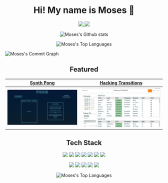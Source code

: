 <h1 align='center'>
Hi! My name is Moses 👋
</h1>
<!-- Contacts -->
<p align='center'>
 <a href="https://www.linkedin.com/in/moses-valerio/" target="_blank">
  <img src="https://img.shields.io/badge/-LinkedIn-0A66C2?logo=linkedin&logoColor=white&style=for-the-badge" />
 </a>
 <a href="mailto:moses.d.valerio@gmail.com" target="_blank">
  <img src="https://img.shields.io/badge/-Gmail-EA4335?logo=gmail&logoColor=white&style=for-the-badge" />
 </a>
</p>

<!-- Github Stats  -->
<p align="center"> 
  <!-- https://github.com/anuraghazra/github-readme-stats github stats   -->
   <img  src="https://github-readme-stats.vercel.app/api?username=moses369&count_private=true&show_icons=true&include_all_commits=true&bg_color=00000000&hide_border=true" alt="Moses's Github stats" />
  
  <!-- https://github.com/DenverCoder1/github-readme-streak-stats  streak url  -->  
  <p align='center'>   
    <img src="https://streak-stats.demolab.com/?user=moses369&layout=compact&background=00000000&hide_border=true&theme=windows-dark" alt="Moses's Top Languages" />
  </p>
  
  <!-- https://github.com/Ashutosh00710/github-readme-activity-graph commit graph   -->
  <img src="https://github-readme-activity-graph.cyclic.app/graph?username=moses369&bg_color=00000000&theme=tokyo-night" alt="Moses's Commit Graph" />
</p>

<!-- Featured Projects -->
<h2 align='center' />
 Featured
</h2>


|[Synth Pong](https://github.com/moses369/Synth-Pong)  | [Hacking Transitions](https://github.com/moses369/hacking-transitions) |
| :----: |:----:|
|   [![Synth Pong](./images/synth-pong.jpg)](https://github.com/moses369/Synth-Pong)  | [![Hacking Transitions](./images/hacking-transitions.jpg)](https://github.com/moses369/hacking-transitions)



<!-- Tech Stack -->
<h2 align= 'center'> Tech Stack </h2> 
<p align='center'>
  <img src="https://img.shields.io/badge/-TypeScript-3178C6?logo=typescript&logoColor=ffffff&style=for-the-badge" height=40>
  <img src="https://img.shields.io/badge/-JavaScript-F7DF1E?logo=javascript&logoColor=white&style=for-the-badge" height=40>
  <img src="https://img.shields.io/badge/-CSS3-1572B6?logo=css3&logoColor=white&style=for-the-badge" height=40>
  <img src="https://img.shields.io/badge/-HTML5-E34F26?logo=html5&logoColor=white&style=for-the-badge" height=40>
  <img src="https://img.shields.io/badge/-Redux-764ABC?logo=redux&logoColor=white&style=for-the-badge" height=40>
  <img src="https://img.shields.io/badge/-React-61DAFB?logo=react&logoColor=black&style=for-the-badge" height=40>
  <img src="https://img.shields.io/badge/-Next.js-black?logo=next.js&logoColor=white&style=for-the-badge" height=40>
</p>
<p align='center'>
  <img src="https://img.shields.io/badge/-Socket.io-E5E4E7?logo=socket.io&logoColor=010101&style=for-the-badge" height=40>
  <img src="https://img.shields.io/badge/-NodeJs-339933?logo=node.js&logoColor=white&style=for-the-badge" height=40>
  <img src="https://img.shields.io/badge/-Express-black?logo=express&logoColor=white&style=for-the-badge" height=40>
  <img src="https://img.shields.io/badge/-PostgreSQL-4169E1?logo=postgresql&logoColor=white&style=for-the-badge" height=40>

  <img src="https://img.shields.io/badge/-Git-F05032?logo=git&logoColor=white&style=for-the-badge" height=40>
</p>
<p align ='center'>
  <img  src="https://github-readme-stats.vercel.app/api/top-langs/?username=moses369&layout=compact&bg_color=00000000&hide_border=true" alt="Moses's Top Languages" />
</p>

<!--
**moses369/moses369** is a ✨ _special_ ✨ repository because its `README.md` (this file) appears on your GitHub profile.

Here are some ideas to get you started:

- 🔭 I’m currently working on ...
- 🌱 I’m currently learning ...
- 👯 I’m looking to collaborate on ...
- 🤔 I’m looking for help with ...
- 💬 Ask me about ...
- 📫 How to reach me: ...
- 😄 Pronouns: ...
- ⚡ Fun fact: ...
-->
